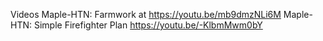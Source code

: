 Videos 
Maple-HTN: Farmwork at https://youtu.be/mb9dmzNLi6M
Maple-HTN: Simple Firefighter Plan https://youtu.be/-KlbmMwm0bY
